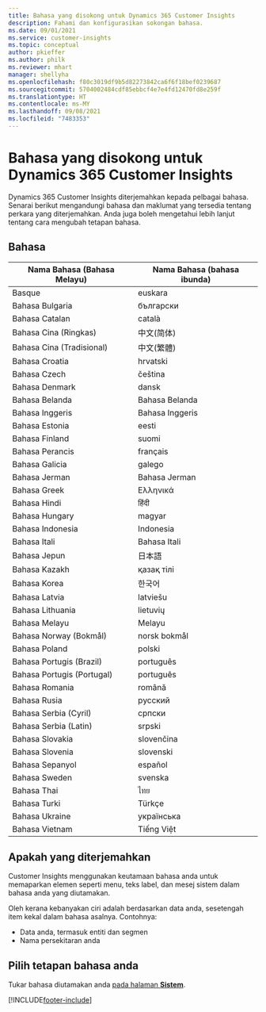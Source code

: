 ```yaml
---
title: Bahasa yang disokong untuk Dynamics 365 Customer Insights
description: Fahami dan konfigurasikan sokongan bahasa.
ms.date: 09/01/2021
ms.service: customer-insights
ms.topic: conceptual
author: pkieffer
ms.author: philk
ms.reviewer: mhart
manager: shellyha
ms.openlocfilehash: f80c3019df9b5d82273842ca6f6f18bef0239687
ms.sourcegitcommit: 5704002484cdf85ebbcf4e7e4fd12470fd8e259f
ms.translationtype: HT
ms.contentlocale: ms-MY
ms.lasthandoff: 09/08/2021
ms.locfileid: "7483353"
---
```

# <a name="supported-languages-for-dynamics-365-customer-insights"></a>Bahasa yang disokong untuk Dynamics 365 Customer Insights

Dynamics 365 Customer Insights diterjemahkan kepada pelbagai bahasa. Senarai berikut mengandungi bahasa dan maklumat yang tersedia tentang perkara yang diterjemahkan. Anda juga boleh mengetahui lebih lanjut tentang cara mengubah tetapan bahasa. 

## <a name="languages"></a>Bahasa

| Nama Bahasa (Bahasa Melayu)|  Nama Bahasa (bahasa ibunda) |
| ------------- | ------------- |
| Basque | euskara |
| Bahasa Bulgaria | български |
| Bahasa Catalan | català |
| Bahasa Cina (Ringkas) | 中文(简体) |
| Bahasa Cina (Tradisional) | 中文(繁體) |
| Bahasa Croatia | hrvatski |
| Bahasa Czech | čeština |
| Bahasa Denmark | dansk |
| Bahasa Belanda | Bahasa Belanda |
| Bahasa Inggeris | Bahasa Inggeris |
| Bahasa Estonia | eesti |
| Bahasa Finland | suomi |
| Bahasa Perancis | français |
| Bahasa Galicia | galego |
| Bahasa Jerman | Bahasa Jerman |
| Bahasa Greek | Ελληνικά |
| Bahasa Hindi | हिंदी |
| Bahasa Hungary | magyar |
| Bahasa Indonesia | Indonesia |
| Bahasa Itali | Bahasa Itali |
| Bahasa Jepun | 日本語 |
| Bahasa Kazakh | қазақ тілі |
| Bahasa Korea | 한국어 |
| Bahasa Latvia | latviešu |
| Bahasa Lithuania | lietuvių |
| Bahasa Melayu | Melayu |
| Bahasa Norway (Bokmål) | norsk bokmål |
| Bahasa Poland | polski |
| Bahasa Portugis (Brazil) | português |
| Bahasa Portugis (Portugal) | português |
| Bahasa Romania | română |
| Bahasa Rusia | pусский |
| Bahasa Serbia (Cyril) | српски |
| Bahasa Serbia (Latin) | srpski |
| Bahasa Slovakia | slovenčina |
| Bahasa Slovenia | slovenski |
| Bahasa Sepanyol | español |
| Bahasa Sweden | svenska |
| Bahasa Thai | ไทย |
| Bahasa Turki | Türkçe |
| Bahasa Ukraine | українська |
| Bahasa Vietnam | Tiếng Việt |

## <a name="whats-translated"></a>Apakah yang diterjemahkan

Customer Insights menggunakan keutamaan bahasa anda untuk memaparkan elemen seperti menu, teks label, dan mesej sistem dalam bahasa anda yang diutamakan.

Oleh kerana kebanyakan ciri adalah berdasarkan data anda, sesetengah item kekal dalam bahasa asalnya. Contohnya:

- Data anda, termasuk entiti dan segmen
- Nama persekitaran anda

## <a name="choose-your-language-settings"></a>Pilih tetapan bahasa anda  

Tukar bahasa diutamakan anda [pada halaman **Sistem**](system.md).


[!INCLUDE[footer-include](../includes/footer-banner.md)]